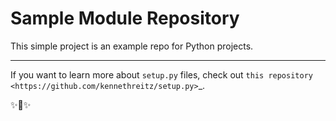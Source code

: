 # Sample Module Repository

This simple project is an example repo for Python projects.

---------------

If you want to learn more about ``setup.py`` files, check out `this repository <https://github.com/kennethreitz/setup.py>`_.

✨🍰✨

